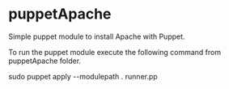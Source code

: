 # puppetApache
Simple puppet module to install Apache with Puppet.

To run the puppet module execute the following command from
puppetApache folder.

sudo puppet apply --modulepath . runner.pp
